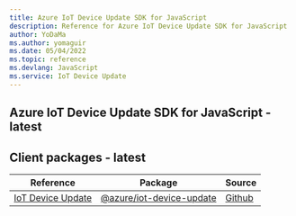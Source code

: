 ```yaml
---
title: Azure IoT Device Update SDK for JavaScript
description: Reference for Azure IoT Device Update SDK for JavaScript
author: YoDaMa
ms.author: yomaguir
ms.date: 05/04/2022
ms.topic: reference
ms.devlang: JavaScript
ms.service: IoT Device Update
---
```

## Azure IoT Device Update SDK for JavaScript - latest
## Client packages - latest
| Reference | Package | Source |
|---|---|---|
|[IoT Device Update](javascript/api/overview/azure/iot-device-update-readme)|[@azure/iot-device-update](https://www.npmjs.com/package/@azure/iot-device-update)|[Github](https://github.com/Azure/azure-sdk-for-js)|

